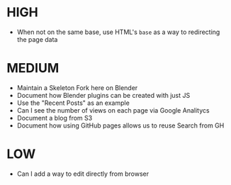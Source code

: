 HIGH
====

- When not on the same base, use HTML's `base` as a way to redirecting the page data


MEDIUM
======

- Maintain a Skeleton Fork here on Blender
- Document how Blender plugins can be created with just JS
- Use the "Recent Posts" as an example
- Can I see the number of views on each page via Google Analitycs
- Document a blog from S3
- Document how using GitHub pages allows us to reuse Search from GH


LOW
====

- Can I add a way to edit directly from browser
